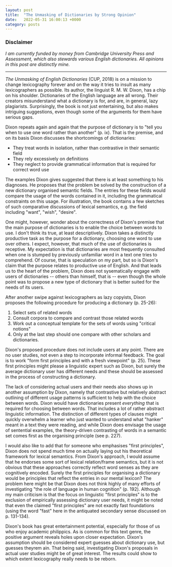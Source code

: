```yaml
---
layout: post
title:  "The Unmasking of Dictionaries by Strong Opinion"
date:   2022-05-31 16:00:13 +0000
category: posts
---
```


### Disclaimer

_I am currently funded by money from Cambridge University Press and Assessment, which also stewards various English dictionaries. All opinions in this post are distinctly mine._

---


_The Unmasking of English Dictionaries_ (CUP, 2018) is on a mission to change lexicography forever and on the way it tries to insult as many lexicographers as possible. Its author, the linguist R. M. W. Dixon, has a chip on his shoulder. Dictionaries of the English language are all wrong. Their creators misunderstand what a dictionary is for, and are, in general, lazy plagiarists. Surprisingly, the book is not just entertaining, but also makes intriguing suggestions, even though some of the arguments for them have serious gaps. 

Dixon repeats again and again that the purpose of dictionary is to "tell you when to use one word rather than another" (p. ix). That is the premise, and on its basis Dixon discusses the shortcomings of dictionaries:
* They treat words in isolation, rather than contrastive in their semantic field
* They rely excessively on definitions
* They neglect to provide grammatical information that is required for correct word use

The examples Dixon gives suggested that there is at least something to his diagnoses. He proposes that the problem be solved by the construction of a new dictionary organised semantic fields. The entries for these fields would compare the usage of the words contained in it, including the grammatical constraints on this usage. For illustration, the book contains a few sketches of such comparative discussions of lexical semantics, e.g. the field including "want", "wish", "desire".

One might, however, wonder about the correctness of Dixon's premise that the main purpose of dictionaries is to enable the choice between words to use. I don't think its true, at least descriptively. Dixon takes a distinctly productive task as the purpose for a dictionary, choosing one word to use over others. I expect, however, that much of the use of dictionaries is receptive. My expectation is that dictionaries are most frequently consulted when one is stumped by previously unfamiliar word in a text one tries to comprehend. Of course, that is speculation on my part, but so is Dixon's claim that the purpose relates to productive use of English. And that leads us to the heart of the problem, Dixon does not sysematically engage with users of dictionaries -- others than himself, that is -- even though the whole point was to propose a new type of dictionary that is better suited for the needs of its users.

After another swipe against lexicographers as lazy copyists, Dixon proposes the following procedure for producing a dictionary (p. 25-26):
1. Select sets of related words
2. Consult corpora to compare and contrast those related words 
3. Work out a conceptual template for the sets of words using "critical notions"
4. Only at the last step should one compare with other scholars and dictionaries.

Dixon's proposed procedure does not include users at any point. There are no user studies, not even a step to incorporate informal feedback. The goal is to work "form first principles and with a fresh viewpoint" (p. 25). These first principles might please a linguistic expert such as Dixon, but surely the average dictionary user has different needs and these should be assessed in the process of constructing a dictionary.

The lack of considering actual users and their needs also shows up in another assumption by Dixon, namely that contrastive but relatively abstract outlining of different usage patterns is sufficient to help with the choice between words. Dixon would have dictionaries present _everything_ that is required for choosing between words. That includes a lot of rather abstract linguistic information. The distinction of different types of clauses might quickly overwhelm a learner who just wanted to understand what "hanker" meant in a text they were reading, and while Dixon does envisage the usage of sentential examples, the theory-driven contrasting of words in a semantic set comes first as the organising principle (see p. 227). 

I would also like to add that for someone who emphasises "first principles", Dixon does not spend much time on actually laying out his theoretical framework for lexical semantics. From Dixon's approach, I would assume that he endorses some sort of lexical relation/frame semantics, but it is not obvious that these approaches correctly reflect word senses as they are cognitively encoded. Surely the first principles for organising a dictionary would be principles that reflect the entries in our mental lexicon? The problem here might be that Dixon does not think highly of many efforts of investigating "the role of language in human cognition" (p. 192). Although my main criticism is that the focus on linguistic "first principles" is to the exclusion of empirically assessing dictionary user needs, it might be noted that even the claimed "first principles" are not exactly fast foundations (using the word "fast" here in the antiquated secondary sense discussed on p. 131-134).

Dixon's book has great entertainment potential, especially for those of us who enjoy academic philippics. As is common for this text genre, the positive argument reveals holes upon closer expectation. Dixon's assumption should be considered expert guesses about dictionary use, but guesses theyrem ain. That being said, investigating Dixon's proposals in actual user studies might be of great interest. The results could show to which extent lexicography really needs to be reborn.


